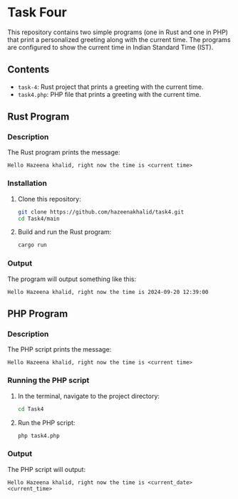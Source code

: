 # Task Four

This repository contains two simple programs (one in Rust and one in PHP) that print a personalized greeting along with the current time. The programs are configured to show the current time in Indian Standard Time (IST).

## Contents

- `task-4`: Rust project that prints a greeting with the current time.
- `task4.php`: PHP file that prints a greeting with the current time.

## Rust Program

### Description

The Rust program prints the message:

```
Hello Hazeena khalid, right now the time is <current time>
```

### Installation

1. Clone this repository:

    ```bash
    git clone https://github.com/hazeenakhalid/task4.git
    cd Task4/main
    ```

2. Build and run the Rust program:

    ```bash
    cargo run
    ```

### Output

The program will output something like this:

```
Hello Hazeena khalid, right now the time is 2024-09-20 12:39:00
```

## PHP Program

### Description

The PHP script prints the message:

```
Hello Hazeena khalid, right now the time is <current time>
```

### Running the PHP script

1. In the terminal, navigate to the project directory:

    ```bash
    cd Task4
    ```

2. Run the PHP script:

    ```bash
    php task4.php
    ```

### Output

The PHP script will output:

```
Hello Hazeena khalid, right now the time is <current_date> <current_time>
```
